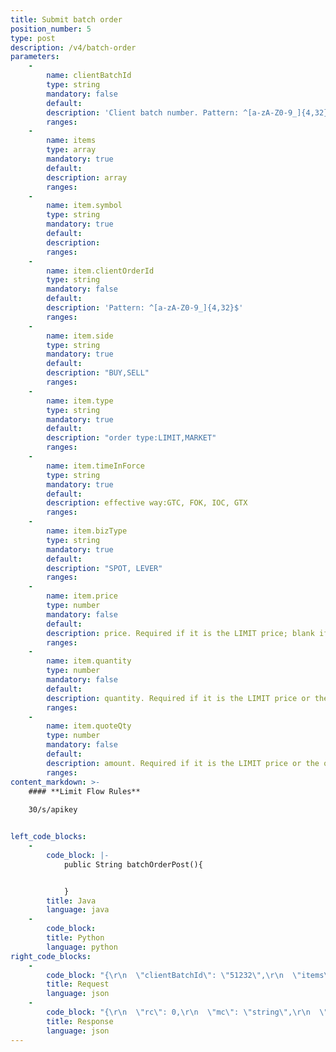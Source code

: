 ```yaml
---
title: Submit batch order
position_number: 5
type: post
description: /v4/batch-order
parameters:
    -
        name: clientBatchId
        type: string
        mandatory: false
        default:
        description: 'Client batch number. Pattern: ^[a-zA-Z0-9_]{4,32}$'
        ranges:
    -
        name: items
        type: array
        mandatory: true
        default:
        description: array
        ranges:
    -
        name: item.symbol
        type: string
        mandatory: true
        default:
        description: 
        ranges:
    -
        name: item.clientOrderId
        type: string
        mandatory: false
        default:
        description: 'Pattern: ^[a-zA-Z0-9_]{4,32}$'
        ranges:
    -
        name: item.side
        type: string
        mandatory: true
        default:
        description: "BUY,SELL"
        ranges:
    -
        name: item.type
        type: string
        mandatory: true
        default:
        description: "order type:LIMIT,MARKET"
        ranges:
    -
        name: item.timeInForce
        type: string
        mandatory: true
        default:
        description: effective way:GTC, FOK, IOC, GTX
        ranges:
    -
        name: item.bizType
        type: string
        mandatory: true
        default:
        description: "SPOT, LEVER"
        ranges:
    -
        name: item.price
        type: number
        mandatory: false
        default:
        description: price. Required if it is the LIMIT price; blank if it is the MARKET price
        ranges:
    -
        name: item.quantity
        type: number
        mandatory: false
        default:
        description: quantity. Required if it is the LIMIT price or the order is placed at the market price by quantity
        ranges:
    -
        name: item.quoteQty
        type: number
        mandatory: false
        default:
        description: amount. Required if it is the LIMIT price or the order is the market price when placing an order by amount
        ranges:
content_markdown: >-
    #### **Limit Flow Rules**
    
    30/s/apikey


left_code_blocks:
    -
        code_block: |-
            public String batchOrderPost(){


            }
        title: Java
        language: java
    -
        code_block:
        title: Python
        language: python
right_code_blocks:
    -
        code_block: "{\r\n  \"clientBatchId\": \"51232\",\r\n  \"items\": [\r\n    {\r\n      \"symbol\": \"BTC_USDT\",\r\n      \"clientOrderId\": \"16559590087220001\",\r\n      \"side\": \"BUY\",\r\n      \"type\": \"LIMIT\",\r\n      \"timeInForce\": \"GTC\",\r\n      \"bizType\": \"SPOT\",\r\n      \"price\": 40000,\r\n      \"quantity\": 2,\r\n      \"quoteQty\": 80000\r\n    }\r\n  ]\r\n}"
        title: Request
        language: json
    -
        code_block: "{\r\n  \"rc\": 0,\r\n  \"mc\": \"string\",\r\n  \"ma\": [\r\n    {}\r\n  ],\r\n  \"result\": {\r\n    \"batchId\": \"123\", \r\n    \"items\": [   \r\n      {\r\n        \"index\": \"0\", // start with 0 \r\n        \"clientOrderId\": \"123\", \r\n        \"orderId\": \"123\", \r\n        \"reject\": \"false\", \r\n        \"reason\": \"invalid price precision\" \r\n      }\r\n    ]\r\n  }\r\n}"
        title: Response
        language: json
---
```

